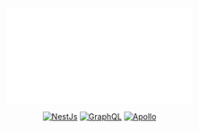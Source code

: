 <div align=center>

<iframe frameborder="no" border="0" marginwidth="0" marginheight="0" width=330 height=86 src="//music.163.com/outchain/player?type=3&id=907829004&auto=0&height=66"></iframe><br/>
<iframe frameborder="no" border="0" marginwidth="0" marginheight="0" width=330 height=86 src="//music.163.com/outchain/player?type=3&id=907816303&auto=0&height=66"></iframe>

[![NestJs](https://img.shields.io/badge/-NestJs-black?logo=NestJS&logoColor=crimson&link=https://nestjs.com/)](https://nestjs.com/)
[![GraphQL](https://img.shields.io/badge/-GraphQL-34495e?logo=GraphQL&logoColor=E0234E)]()
[![Apollo](https://img.shields.io/badge/-Apollo-white?logo=ApolloGraphQL&logoColor=311C87&link=https://www.apollographql.com/)]()

</div>